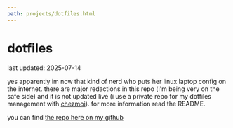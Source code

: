 ```yaml
---
path: projects/dotfiles.html
---
```


# dotfiles

last updated: 2025-07-14

yes apparently im now that kind of nerd who puts her linux laptop config on the internet. there are major redactions in this repo (i'm being very on the safe side) and it is not updated live (i use a private repo for my dotfiles management with [chezmoi](https://www.chezmoi.io/)). for more information read the README.

you can find [the repo here on my github](https://github.com/blltrx/dotfiles-public)

